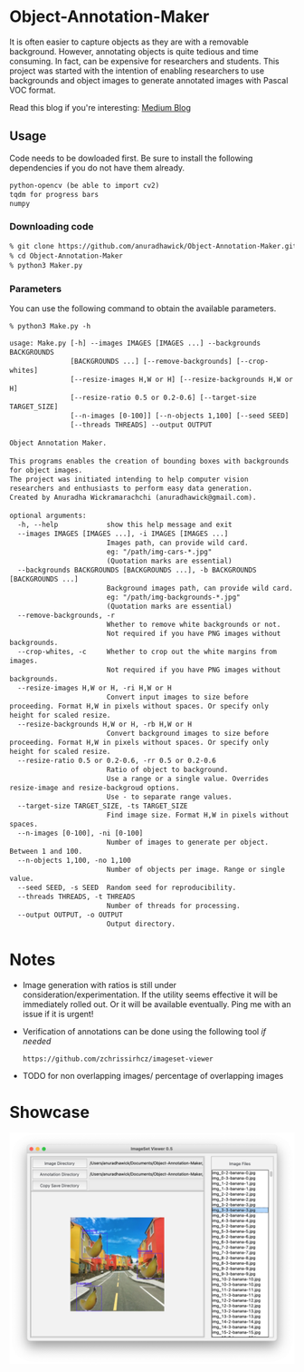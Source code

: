 # Object-Annotation-Maker

It is often easier to capture objects as they are with a removable background. However, annotating objects is quite tedious and time consuming. In fact, can be expensive for researchers and students. This project was started with the intention of enabling researchers to use backgrounds and object images to generate annotated images with Pascal VOC format. 

Read this blog if you're interesting: [Medium Blog](https://anuradhawick.medium.com/annotator-for-object-detection-950fd799b651)

## Usage

Code needs to be dowloaded first. Be sure to install the following dependencies if you do not have them already.

```
python-opencv (be able to import cv2)
tqdm for progress bars
numpy
```

### Downloading code

```sh
% git clone https://github.com/anuradhawick/Object-Annotation-Maker.git
% cd Object-Annotation-Maker
% python3 Maker.py
```

### Parameters

You can use the following command to obtain the available parameters.

```
% python3 Make.py -h
```

```
usage: Make.py [-h] --images IMAGES [IMAGES ...] --backgrounds BACKGROUNDS
               [BACKGROUNDS ...] [--remove-backgrounds] [--crop-whites]
               [--resize-images H,W or H] [--resize-backgrounds H,W or H]
               [--resize-ratio 0.5 or 0.2-0.6] [--target-size TARGET_SIZE]
               [--n-images [0-100]] [--n-objects 1,100] [--seed SEED]
               [--threads THREADS] --output OUTPUT

Object Annotation Maker.

This programs enables the creation of bounding boxes with backgrounds for object images.
The project was initiated intending to help computer vision researchers and enthusiasts to perform easy data generation.
Created by Anuradha Wickramarachchi (anuradhawick@gmail.com).

optional arguments:
  -h, --help            show this help message and exit
  --images IMAGES [IMAGES ...], -i IMAGES [IMAGES ...]
                        Images path, can provide wild card. 
                        eg: "/path/img-cars-*.jpg"
                        (Quotation marks are essential)
  --backgrounds BACKGROUNDS [BACKGROUNDS ...], -b BACKGROUNDS [BACKGROUNDS ...]
                        Background images path, can provide wild card. 
                        eg: "/path/img-backgrounds-*.jpg"
                        (Quotation marks are essential)
  --remove-backgrounds, -r
                        Whether to remove white backgrounds or not. 
                        Not required if you have PNG images without backgrounds.
  --crop-whites, -c     Whether to crop out the white margins from images. 
                        Not required if you have PNG images without backgrounds.
  --resize-images H,W or H, -ri H,W or H
                        Convert input images to size before proceeding. Format H,W in pixels without spaces. Or specify only height for scaled resize.
  --resize-backgrounds H,W or H, -rb H,W or H
                        Convert background images to size before proceeding. Format H,W in pixels without spaces. Or specify only height for scaled resize.
  --resize-ratio 0.5 or 0.2-0.6, -rr 0.5 or 0.2-0.6
                        Ratio of object to background. 
                        Use a range or a single value. Overrides resize-image and resize-backgroud options.
                        Use - to separate range values.
  --target-size TARGET_SIZE, -ts TARGET_SIZE
                        Find image size. Format H,W in pixels without spaces.
  --n-images [0-100], -ni [0-100]
                        Number of images to generate per object. Between 1 and 100.
  --n-objects 1,100, -no 1,100
                        Number of objects per image. Range or single value.
  --seed SEED, -s SEED  Random seed for reproducibility.
  --threads THREADS, -t THREADS
                        Number of threads for processing.
  --output OUTPUT, -o OUTPUT
                        Output directory.
```

# Notes
* Image generation with ratios is still under consideration/experimentation. If the utility seems effective it will be immediately rolled out. Or it will be available eventually. Ping me with an issue if it is urgent!

* Verification of annotations can be done using the following tool *if needed*
    ```
    https://github.com/zchrissirhcz/imageset-viewer
    ```

* TODO for non overlapping images/ percentage of overlapping images

# Showcase

![sample.jpg](sample.png)

